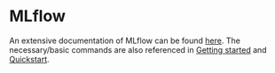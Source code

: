 # MLflow

An extensive documentation of MLflow can be found [here](https://mlflow.org/docs/latest/index.html). The necessary/basic commands are also referenced in [Getting started](Getting_started.md) and [Quickstart](Quickstart.md).